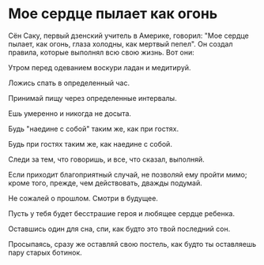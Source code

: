 # Мое сердце пылает как огонь

Сён Саку, первый дзенский учитель в Америке, говорил: "Мое сердце пылает, как огонь, глаза холодны, как мертвый пепел". Он создал правила, которые выполнял всю свою жизнь. Вот они:

Утром перед одеванием воскури ладан и медитируй.

Ложись спать в определенный час.

Принимай пищу через определенные интервалы.

Ешь умеренно и никогда не досыта.

Будь "наедине с собой" таким же, как при гостях.

Будь при гостях таким же, как наедине с собой.

Следи за тем, что говоришь, и все, что сказал, выполняй.

Если приходит благоприятный случай, не позволяй ему пройти мимо; кроме того, прежде, чем действовать, дважды подумай.

Не сожалей о прошлом. Смотри в будущее.

Пусть у тебя будет бесстрашие героя и любящее сердце ребенка.

Оставшись один для сна, спи, как будто это твой последний сон.

Просыпаясь, сразу же оставляй свою постель, как будто ты оставляешь пару старых ботинок.